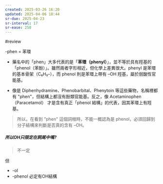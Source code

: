 ```yaml
---
created: 2025-03-26 16:20
updated: 2025-04-06 18:44
sr-due: 2025-04-23
sr-interval: 17
sr-ease: 250
---
```

#review 

-phen = 苯環

- 藥名中的「phen」大多代表的是「**苯環（phenyl）**」，並不等於具有羥基的「phenol（苯酚）」。雖然兩者字形相近，但化學上差異很大。phenyl 是苯環的基本骨架（C₆H₅–），而 phenol 則是苯環上帶有 –OH 羥基，屬於弱酸性官能基。

- 像是 Diphenhydramine、Phenobarbital、Phenytoin 等這些藥物，名稱裡都有 "phen"，但結構上都沒有酚類官能基。反之，像 Acetaminophen（Paracetamol） 才是含有真正「phenol 結構」的代表，因其苯環上有羥基。

> 所以，在看到 "phen" 這個詞根時，不能一概認為是 phenol，必須回歸到分子結構來判斷是否真的含有 –OH。

##### 所以OH只限定在詞尾中嗎?
> 不一定

但
- -ol
- -phenol
必定有OH結構